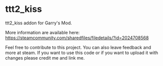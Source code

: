# ttt2_kiss

ttt2_kiss addon for Garry's Mod.

More information are available here: 
https://steamcommunity.com/sharedfiles/filedetails/?id=2024708568

Feel free to contribute to this project. You can also leave feedback and more at steam. 
If you want to use this code or if you want to upload it with changes please credit me and link me.
